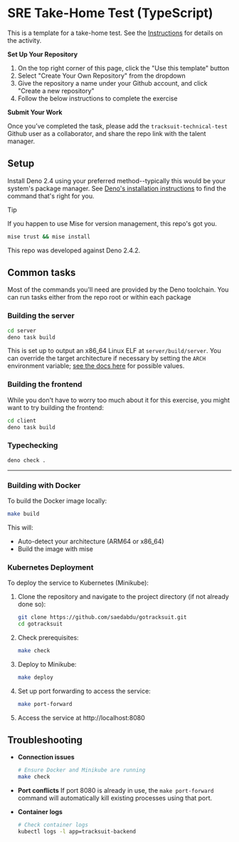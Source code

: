# SRE Take-Home Test (TypeScript)

This is a template for a take-home test. See the [Instructions][Instructions] for details
on the activity.

**Set Up Your Repository**

1. On the top right corner of this page, click the "Use this template" button
2. Select "Create Your Own Repository" from the dropdown
3. Give the repository a name under your Github account, and click "Create a new repository"
4. Follow the below instructions to complete the exercise

**Submit Your Work**

Once you’ve completed the task, please add the `tracksuit-technical-test` Github
user as a collaborator, and share the repo link with the talent manager.

<!-- Link definitions -->

[DenoInstall]: https://docs.deno.com/runtime/getting_started/installation/
[mise.toml]: ./mise.toml
[Instructions]: ./Instructions.md

## Setup

Install Deno 2.4 using your preferred method--typically this would be your
system's package manager. See [Deno's installation instructions][DenoInstall] to find the
command that's right for you.

<!-- deno-fmt-ignore-start -->

> [!Tip]
> If you happen to use Mise for version management, this repo's got you.
>
> ```sh
> mise trust && mise install
> ```

<!-- deno-fmt-ignore-end -->

This repo was developed against Deno 2.4.2.

## Common tasks

Most of the commands you'll need are provided by the Deno toolchain. You can run
tasks either from the repo root or within each package

### Building the server

```sh
cd server
deno task build
```

This is set up to output an x86_64 Linux ELF at `server/build/server`. You can
override the target architecture if necessary by setting the `ARCH` environment
variable; [see the docs here](https://docs.deno.com/runtime/reference/cli/compile/#supported-targets) for possible values.

### Building the frontend

While you don't have to worry too much about it for this exercise, you might
want to try building the frontend:

```sh
cd client
deno task build
```

### Typechecking

```sh
deno check .
```

---

### Building with Docker

To build the Docker image locally:

```bash
make build
```

This will:
- Auto-detect your architecture (ARM64 or x86_64)
- Build the image with mise


### Kubernetes Deployment

To deploy the service to Kubernetes (Minikube):

1. Clone the repository and navigate to the project directory (if not already done so):
   ```bash
   git clone https://github.com/saedabdu/gotracksuit.git
   cd gotracksuit
   ```

2. Check prerequisites:
   ```bash
   make check
   ```

3. Deploy to Minikube:
   ```bash
   make deploy
   ```

4. Set up port forwarding to access the service:
   ```bash
   make port-forward
   ```

5. Access the service at http://localhost:8080


## Troubleshooting

- **Connection issues**
  ```bash
  # Ensure Docker and Minikube are running
  make check
  ```

- **Port conflicts**
  If port 8080 is already in use, the `make port-forward` command will automatically kill existing processes using that port.

- **Container logs**
  ```bash
  # Check container logs
  kubectl logs -l app=tracksuit-backend
  ```